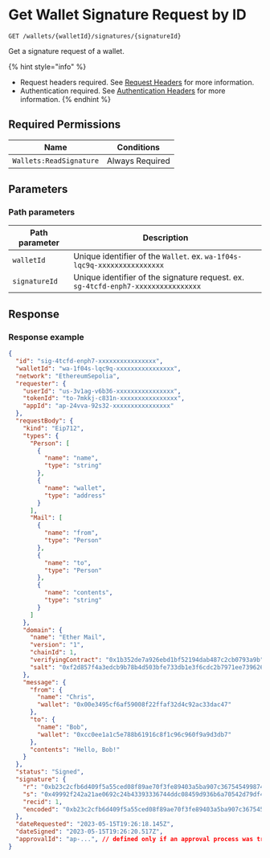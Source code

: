 # Get Wallet Signature Request by ID

`GET /wallets/{walletId}/signatures/{signatureId}`

Get a signature request of a wallet.

{% hint style="info" %}
* Request headers required. See [Request Headers](../../getting-started/request-headers.md) for more information.
* Authentication required. See [Authentication Headers](../../getting-started/request-headers.md#authentication-headers) for more information.
{% endhint %}

## Required Permissions

| Name                    | Conditions      |
| ----------------------- | --------------- |
| `Wallets:ReadSignature` | Always Required |

## Parameters <a href="#parameters.1" id="parameters.1"></a>

### Path parameters <a href="#path-parameters" id="path-parameters"></a>

| Path parameter | Description                                                                       |
| -------------- | --------------------------------------------------------------------------------- |
| `walletId`     | Unique identifier of the `Wallet`. ex. `wa-1f04s-lqc9q-xxxxxxxxxxxxxxxx`          |
| `signatureId`  | Unique identifier of the signature request. ex. `sg-4tcfd-enph7-xxxxxxxxxxxxxxxx` |

## Response <a href="#response" id="response"></a>

### Response example <a href="#response-example" id="response-example"></a>

```json
{
  "id": "sig-4tcfd-enph7-xxxxxxxxxxxxxxxx",
  "walletId": "wa-1f04s-lqc9q-xxxxxxxxxxxxxxxx",
  "network": "EthereumSepolia",
  "requester": {
    "userId": "us-3v1ag-v6b36-xxxxxxxxxxxxxxxx",
    "tokenId": "to-7mkkj-c831n-xxxxxxxxxxxxxxxx",
    "appId": "ap-24vva-92s32-xxxxxxxxxxxxxxxx"
  },
  "requestBody": {
    "kind": "Eip712",
    "types": {
      "Person": [
        {
          "name": "name",
          "type": "string"
        },
        {
          "name": "wallet",
          "type": "address"
        }
      ],
      "Mail": [
        {
          "name": "from",
          "type": "Person"
        },
        {
          "name": "to",
          "type": "Person"
        },
        {
          "name": "contents",
          "type": "string"
        }
      ]
    },
    "domain": {
      "name": "Ether Mail",
      "version": "1",
      "chainId": 1,
      "verifyingContract": "0x1b352de7a926ebd1bf52194dab487c2cb0793a9b",
      "salt": "0xf2d857f4a3edcb9b78b4d503bfe733db1e3f6cdc2b7971ee739626c97e86a558"
    },
    "message": {
      "from": {
        "name": "Chris",
        "wallet": "0x00e3495cf6af59008f22ffaf32d4c92ac33dac47"
      },
      "to": {
        "name": "Bob",
        "wallet": "0xcc0ee1a1c5e788b61916c8f1c96c960f9a9d3db7"
      },
      "contents": "Hello, Bob!"
    }
  },
  "status": "Signed",
  "signature": {
    "r": "0xb23c2cfb6d409f5a55ced08f89ae70f3fe89403a5ba907c367545499874f1c7f",
    "s": "0x49992f242a21ae0692c24b43393336744ddc08459d936b6a70542d79df4f66f0",
    "recid": 1,
    "encoded": "0xb23c2cfb6d409f5a55ced08f89ae70f3fe89403a5ba907c367545499874f1c7f49992f242a21ae0692c24b43393336744ddc08459d936b6a70542d79df4f66f01c"
  },
  "dateRequested": "2023-05-15T19:26:18.145Z",
  "dateSigned": "2023-05-15T19:26:20.517Z",
  "approvalId": "ap-...", // defined only if an approval process was triggered as the result of a policy ("status" will be "Pending" then)
}
```
